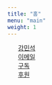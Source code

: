 ```yaml
---
title: "홈"
menu: "main"
weight: 1
---
```

<style>
  ul {
   list-style: none; 
  }
  main {
    border-style: outset;
  }
</style>
- [강민석](https://kangminsuk.com/ko/about)
- [이메일](https://letterbird.co/kang)
- [구독](https://kangminsuk.com/ko/subscribe)
- [후원](https://buy.stripe.com/7sIeWh0Crbe67hS4gh)